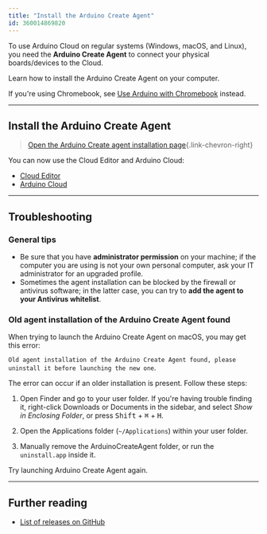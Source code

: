 ```yaml
---
title: "Install the Arduino Create Agent"
id: 360014869820
---
```

To use Arduino Cloud on regular systems (Windows, macOS, and Linux), you need the **Arduino Create Agent** to connect your physical boards/devices to the Cloud.

Learn how to install the Arduino Create Agent on your computer.

If you're using Chromebook, see [Use Arduino with Chromebook](https://support.arduino.cc/hc/en-us/articles/360016495639-Use-Arduino-with-Chromebook) instead.

---

## Install the Arduino Create Agent

> [Open the Arduino Create agent installation page](http://cloud.arduino.cc/download-agent){.link-chevron-right}

You can now use the Cloud Editor and Arduino Cloud:

* [Cloud Editor](https://support.arduino.cc/hc/en-us/articles/13809101080732-Open-the-Cloud-Editor)
* [Arduino Cloud](https://app.arduino.cc/)

---

## Troubleshooting

### General tips

* Be sure that you have **administrator permission** on your machine; if the computer you are using is not your own personal computer, ask your IT administrator for an upgraded profile.
* Sometimes the agent installation can be blocked by the firewall or antivirus software; in the latter case, you can try to **add the agent to your Antivirus whitelist**.

### Old agent installation of the Arduino Create Agent found

When trying to launch the Arduino Create Agent on macOS, you may get this error:

`Old agent installation of the Arduino Create Agent found, please uninstall it before launching the new one`.

The error can occur if an older installation is present. Follow these steps:

1. Open Finder and go to your user folder. If you're having trouble finding it, right-click Downloads or Documents in the sidebar, and select _Show in Enclosing Folder_, or press <kbd>Shift</kbd> + <kbd>⌘</kbd> + <kbd>H</kbd>.

2. Open the Applications folder (`~/Applications`) within your user folder.

3. Manually remove the ArduinoCreateAgent folder, or run the `uninstall.app` inside it.

Try launching Arduino Create Agent again.

---

## Further reading

* [List of releases on GitHub](https://github.com/arduino/arduino-create-agent/releases)

<p style="display:none;">
  Tags: como instalo la aplicacion
</p>
